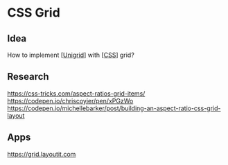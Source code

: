 # CSS Grid

## Idea

How to implement [[Unigrid]] with [[CSS]] grid?

## Research

https://css-tricks.com/aspect-ratios-grid-items/
https://codepen.io/chriscoyier/pen/xPGzWo
https://codepen.io/michellebarker/post/building-an-aspect-ratio-css-grid-layout

## Apps

https://grid.layoutit.com

[//begin]: # "Autogenerated link references for markdown compatibility"
[Unigrid]: unigrid "Unigrid"
[CSS]: css "CSS"
[//end]: # "Autogenerated link references"